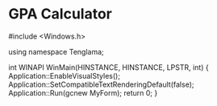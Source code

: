 # GPA Calculator
#include <Windows.h>

using namespace Tenglama;

int WINAPI WinMain(HINSTANCE, HINSTANCE, LPSTR, int) {
    Application::EnableVisualStyles();
    Application::SetCompatibleTextRenderingDefault(false);
    Application::Run(gcnew MyForm);
    return 0;
}

